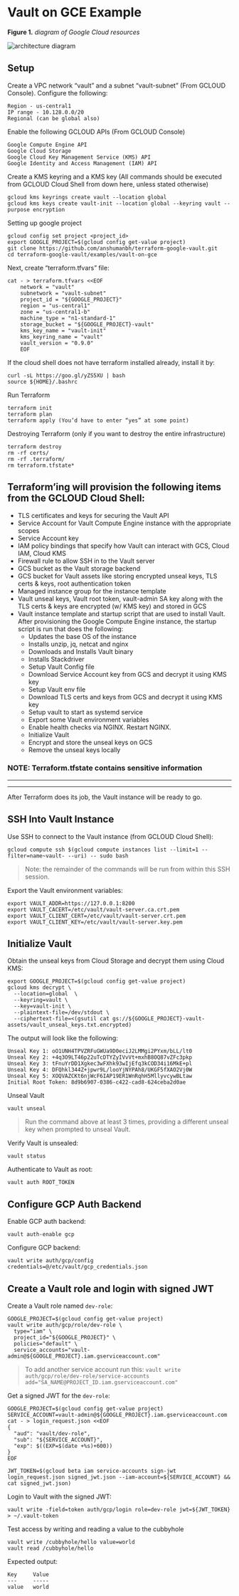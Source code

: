 # Vault on GCE Example

**Figure 1.** *diagram of Google Cloud resources*

![architecture diagram](./diagram.png)

## Setup

Create a VPC network “vault” and a subnet “vault-subnet” (From GCLOUD Console). Configure the following:
```
Region - us-central1
IP range - 10.128.0.0/20
Regional (can be global also)
```

Enable the following GCLOUD APIs (From GCLOUD Console)
```
Google Compute Engine API
Google Cloud Storage
Google Cloud Key Management Service (KMS) API
Google Identity and Access Management (IAM) API
```

Create a KMS keyring and a KMS key (All commands should be executed from GCLOUD Cloud Shell from down here, unless stated otherwise)
```
gcloud kms keyrings create vault --location global
gcloud kms keys create vault-init --location global --keyring vault --purpose encryption
```

Setting up google project
```
gcloud config set project <project_id>
export GOOGLE_PROJECT=$(gcloud config get-value project)
git clone https://github.com/anshumanbh/terraform-google-vault.git
cd terraform-google-vault/examples/vault-on-gce
```

Next, create “terraform.tfvars” file:
```
cat - > terraform.tfvars <<EOF
	network = "vault"
	subnetwork = "vault-subnet"
	project_id = "${GOOGLE_PROJECT}"
	region = "us-central1"
	zone = "us-central1-b"
	machine_type = "n1-standard-1"
	storage_bucket = "${GOOGLE_PROJECT}-vault"
	kms_key_name = "vault-init"
	kms_keyring_name = "vault"
	vault_version = "0.9.0"
	EOF
```

If the cloud shell does not have terraform installed already, install it by:
```
curl -sL https://goo.gl/yZS5XU | bash
source ${HOME}/.bashrc
```

Run Terraform
```
terraform init
terraform plan
terraform apply (You’d have to enter “yes” at some point)
```

Destroying Terraform (only if you want to destroy the entire infrastructure)
```
terraform destroy
rm -rf certs/
rm -rf .terraform/
rm terraform.tfstate*
```

## Terraform’ing will provision the following items from the GCLOUD Cloud Shell:

* TLS certificates and keys for securing the Vault API
* Service Account for Vault Compute Engine instance with the appropriate scopes
* Service Account key
* IAM policy bindings that specify how Vault can interact with GCS, Cloud IAM, Cloud KMS
* Firewall rule to allow SSH in to the Vault server
* GCS bucket as the Vault storage backend
* GCS bucket for Vault assets like storing encrypted unseal keys, TLS certs & keys, root authentication token
* Managed instance group for the instance template
* Vault unseal keys, Vault root token, vault-admin SA key along with the TLS certs & keys are encrypted (w/ KMS key) and stored in GCS
* Vault instance template and startup script that are used to install Vault. After provisioning the Google Compute Engine instance, the startup script is run that does the following:
  * Updates the base OS of the instance
  * Installs unzip, jq, netcat and nginx
  * Downloads and Installs Vault binary
  * Installs Stackdriver
  * Setup Vault Config file
  * Download Service Account key from GCS and decrypt it using KMS key
  * Setup Vault env file
  * Download TLS certs and keys from GCS and decrypt it using KMS key
  * Setup vault to start as systemd service
  * Export some Vault environment variables
  * Enable health checks via NGINX. Restart NGINX.
  * Initialize Vault
  * Encrypt and store the unseal keys on GCS
  * Remove the unseal keys locally


### NOTE: Terraform.tfstate contains sensitive information

---------------------------------------------------------------------------------------------
---------------------------------------------------------------------------------------------
After Terraform does its job, the Vault instance will be ready to go.

## SSH Into Vault Instance

Use SSH to connect to the Vault instance (from GCLOUD Cloud Shell):

```
gcloud compute ssh $(gcloud compute instances list --limit=1 --filter=name~vault- --uri) -- sudo bash
```

> Note: the remainder of the commands will be run from within this SSH session.

Export the Vault environment variables:

```shell
export VAULT_ADDR=https://127.0.0.1:8200
export VAULT_CACERT=/etc/vault/vault-server.ca.crt.pem
export VAULT_CLIENT_CERT=/etc/vault/vault-server.crt.pem
export VAULT_CLIENT_KEY=/etc/vault/vault-server.key.pem
```

## Initialize Vault

Obtain the unseal keys from Cloud Storage and decrypt them using Cloud KMS:

```shell
export GOOGLE_PROJECT=$(gcloud config get-value project)
gcloud kms decrypt \
  --location=global  \
  --keyring=vault \
  --key=vault-init \
  --plaintext-file=/dev/stdout \
  --ciphertext-file=<(gsutil cat gs://${GOOGLE_PROJECT}-vault-assets/vault_unseal_keys.txt.encrypted)
```

The output will look like the following:

```
Unseal Key 1: oO1UNH4TPVZRFuGWUa9D0eciJ2LMMgi2PYxm/bLL/lt0
Unseal Key 2: +4q3O9LT46p22uTcDTYZyIVvVt+mxhB8OQ87vZFc3pkp
Unseal Key 3: tFnuYrDD1Xgkec3wFXhk93wIjEfq3kCOD34i16MkE+pl
Unseal Key 4: DFQhkl344Z+jpwr9L/looYjNYPAh8/UKGF5fXAO2Vj0W
Unseal Key 5: XOQVAZCKt6njWcF6IAP19ER1WnRqhH5MllyvcywBLtaw
Initial Root Token: 8d9b6907-0386-c422-cad8-624ceba2d0ae
```

Unseal Vault

```
vault unseal
```

> Run the command above at least 3 times, providing a different unseal key when prompted to unseal Vault.

Verify Vault is unsealed:

```
vault status
```

Authenticate to Vault as root:

```
vault auth ROOT_TOKEN
```

## Configure GCP Auth Backend

Enable GCP auth backend:

```
vault auth-enable gcp
```

Configure GCP backend:

```
vault write auth/gcp/config credentials=@/etc/vault/gcp_credentials.json
```

## Create a Vault role and login with signed JWT

Create a Vault role named `dev-role`:

```
GOOGLE_PROJECT=$(gcloud config get-value project)
vault write auth/gcp/role/dev-role \
  type="iam" \
  project_id="${GOOGLE_PROJECT}" \
  policies="default" \
  service_accounts="vault-admin@${GOOGLE_PROJECT}.iam.gserviceaccount.com"
```

> To add another service account run this: `vault write auth/gcp/role/dev-role/service-accounts add="SA_NAME@PROJECT_ID.iam.gserviceaccount.com"`

Get a signed JWT for the `dev-role`:

```
GOOGLE_PROJECT=$(gcloud config get-value project)
SERVICE_ACCOUNT=vault-admin@${GOOGLE_PROJECT}.iam.gserviceaccount.com
cat - > login_request.json <<EOF
{
  "aud": "vault/dev-role",
  "sub": "${SERVICE_ACCOUNT}",
  "exp": $((EXP=$(date +%s)+600))
}
EOF
```

```
JWT_TOKEN=$(gcloud beta iam service-accounts sign-jwt login_request.json signed_jwt.json --iam-account=${SERVICE_ACCOUNT} && cat signed_jwt.json)
```

Login to Vault with the signed JWT:

```
vault write -field=token auth/gcp/login role=dev-role jwt=${JWT_TOKEN} > ~/.vault-token
```

Test access by writing and reading a value to the cubbyhole

```
vault write /cubbyhole/hello value=world
vault read /cubbyhole/hello
```

Expected output:

```
Key     Value
---     -----
value   world
```

